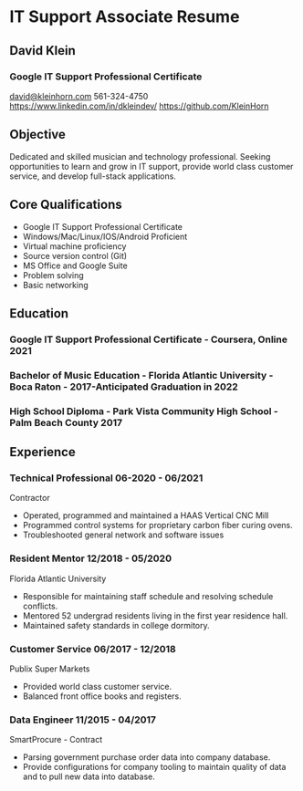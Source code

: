 # IT Support Associate Resume

## David Klein
### Google IT Support Professional Certificate

david@kleinhorn.com
561-324-4750
https://www.linkedin.com/in/dkleindev/
https://github.com/KleinHorn

## Objective

Dedicated and skilled musician and technology professional. Seeking opportunities to learn and grow in IT support, provide world class customer service, and develop full-stack applications.

## Core Qualifications

- Google IT Support Professional Certificate
- Windows/Mac/Linux/IOS/Android Proficient
- Virtual machine proficiency
- Source version control (Git)
- MS Office and Google Suite
- Problem solving
- Basic networking

## Education 

### Google IT Support Professional Certificate - Coursera, Online 2021
### Bachelor of Music Education - Florida Atlantic University - Boca Raton - 2017-Anticipated Graduation in 2022

### High School Diploma - Park Vista Community High School - Palm Beach County 2017

## Experience 

### Technical Professional 06-2020 - 06/2021
Contractor
- Operated, programmed and maintained a HAAS Vertical CNC Mill
- Programmed control systems for proprietary carbon fiber curing ovens.
- Troubleshooted general network and software issues

### Resident Mentor 12/2018 - 05/2020
Florida Atlantic University

- Responsible for maintaining staff schedule and resolving schedule conflicts.
- Mentored 52 undergrad residents living in the first year residence hall.
- Maintained safety standards in college dormitory.

### Customer Service 06/2017 - 12/2018
Publix Super Markets

- Provided world class customer service.
- Balanced front office books and registers.
  

### Data Engineer 11/2015 - 04/2017
SmartProcure - Contract

- Parsing government purchase order data into company database.
- Provide configurations for company tooling to maintain quality of data and to pull new data into database.